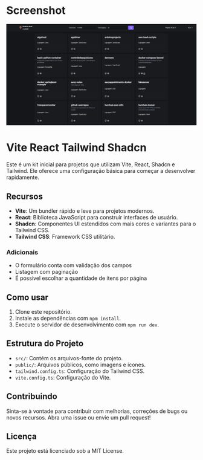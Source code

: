 # Screenshot

![App Screenshot](https://github.com/v1ct0rbr/github-userrepos/blob/main/public/imagens_app/img01.png?raw=true)

# Vite React Tailwind Shadcn

Este é um kit inicial para projetos que utilizam Vite, React, Shadcn e Tailwind. Ele oferece uma configuração básica para começar a desenvolver rapidamente.

## Recursos

- **Vite**: Um bundler rápido e leve para projetos modernos.
- **React**: Biblioteca JavaScript para construir interfaces de usuário.
- **Shadcn**: Componentes UI estendidos com mais cores e variantes para o Tailwind CSS.
- **Tailwind CSS**: Framework CSS utilitário.

### Adicionais

- O formulário conta com validação dos campos
- Listagem com paginação
- É possível escolhar a quantidade de itens por página

## Como usar

1. Clone este repositório.
2. Instale as dependências com `npm install`.
3. Execute o servidor de desenvolvimento com `npm run dev`.

## Estrutura do Projeto

- `src/`: Contém os arquivos-fonte do projeto.
- `public/`: Arquivos públicos, como imagens e ícones.
- `tailwind.config.ts`: Configuração do Tailwind CSS.
- `vite.config.ts`: Configuração do Vite.

## Contribuindo

Sinta-se à vontade para contribuir com melhorias, correções de bugs ou novos recursos. Abra uma issue ou envie um pull request!

## Licença

Este projeto está licenciado sob a MIT License.


